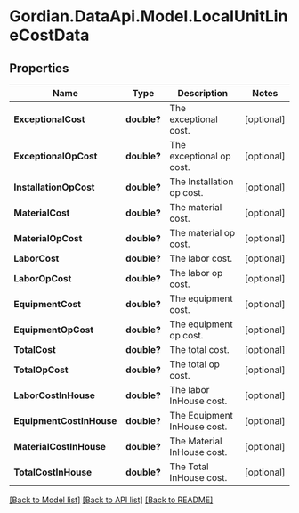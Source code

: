 # Gordian.DataApi.Model.LocalUnitLineCostData
## Properties

Name | Type | Description | Notes
------------ | ------------- | ------------- | -------------
**ExceptionalCost** | **double?** | The exceptional cost. | [optional] 
**ExceptionalOpCost** | **double?** | The exceptional op cost. | [optional] 
**InstallationOpCost** | **double?** | The Installation op cost. | [optional] 
**MaterialCost** | **double?** | The material cost. | [optional] 
**MaterialOpCost** | **double?** | The material op cost. | [optional] 
**LaborCost** | **double?** | The labor cost. | [optional] 
**LaborOpCost** | **double?** | The labor op cost. | [optional] 
**EquipmentCost** | **double?** | The equipment cost. | [optional] 
**EquipmentOpCost** | **double?** | The equipment op cost. | [optional] 
**TotalCost** | **double?** | The total cost. | [optional] 
**TotalOpCost** | **double?** | The total op cost. | [optional] 
**LaborCostInHouse** | **double?** | The labor InHouse cost. | [optional] 
**EquipmentCostInHouse** | **double?** | The Equipment InHouse cost. | [optional] 
**MaterialCostInHouse** | **double?** | The Material InHouse cost. | [optional] 
**TotalCostInHouse** | **double?** | The Total InHouse cost. | [optional] 

[[Back to Model list]](../README.md#documentation-for-models) [[Back to API list]](../README.md#documentation-for-api-endpoints) [[Back to README]](../README.md)

